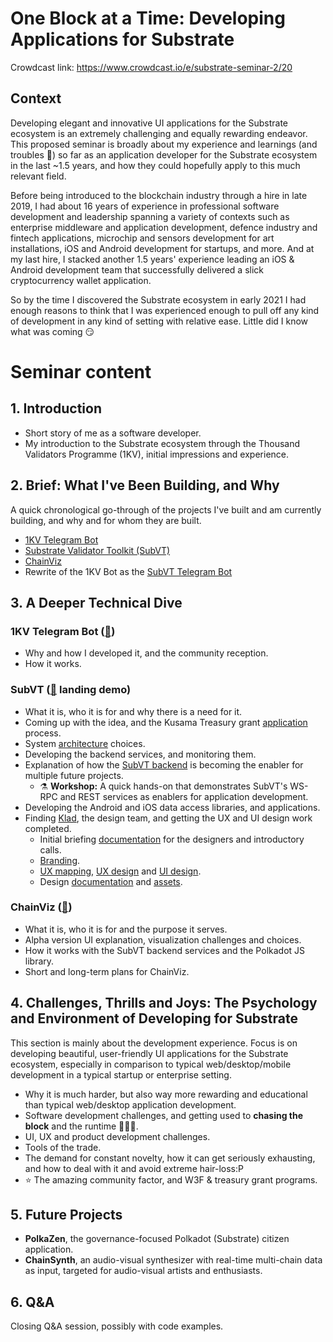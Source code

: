 # One Block at a Time: Developing Applications for Substrate

Crowdcast link: https://www.crowdcast.io/e/substrate-seminar-2/20

## Context

Developing elegant and innovative UI applications for the Substrate ecosystem is an extremely challenging and equally rewarding endeavor. This proposed seminar is broadly about my experience and learnings (and troubles 🤭) so far as an application developer for the Substrate ecosystem in the last ~1.5 years, and how they could hopefully apply to this much relevant field.

Before being introduced to the blockchain industry through a hire in late 2019, I had about 16 years of experience in professional software development and leadership spanning a variety of contexts such as enterprise middleware and application development, defence industry and fintech applications, microchip and sensors development for art installations, iOS and Android development for startups, and more. And at my last hire, I stacked another 1.5 years' experience leading an iOS & Android development team that successfully delivered a slick cryptocurrency wallet application.

So by the time I discovered the Substrate ecosystem in early 2021 I had enough reasons to think that I was experienced enough to pull off any kind of development in any kind of setting with relative ease. Little did I know what was coming 😏

# Seminar content

## 1. Introduction

- Short story of me as a software developer.
- My introduction to the Substrate ecosystem through the Thousand Validators Programme (1KV), initial impressions and experience.

## 2. Brief: What I've Been Building, and Why

A quick chronological go-through of the projects I've built and am currently building, and why and for whom they are built.

- [1KV Telegram Bot](https://github.com/helikon-labs/polkadot-kusama-1kv-telegram-bot)
- [Substrate Validator Toolkit (SubVT)](https://github.com/helikon-labs/subvt-backend)
- [ChainViz](https://github.com/helikon-labs/chainviz)
- Rewrite of the 1KV Bot as the [SubVT Telegram Bot](https://github.com/w3f/Grants-Program/blob/master/applications/subvt-telegram-bot.md)

## 3. A Deeper Technical Dive

### 1KV Telegram Bot ([🔗](https://github.com/helikon-labs/polkadot-kusama-1kv-telegram-bot))
- Why and how I developed it, and the community reception.
- How it works.

### SubVT ([🔗](http://subvt-test.helikon.io/) landing demo)
- What it is, who it is for and why there is a need for it.
- Coming up with the idea, and the Kusama Treasury grant [application](https://docs.google.com/document/d/1mCD1lRoEwbV3Xp5N-HzEKA0KROCmNkMFInLGd4nAz-k/edit?usp=sharing) process.
- System [architecture](https://github.com/helikon-labs/subvt/blob/main/document/software/01-subvt_system_architecture.md) choices.
- Developing the backend services, and monitoring them.
- Explanation of how the [SubVT backend](https://github.com/helikon-labs/subvt-backend) is becoming the enabler for multiple future projects.
  - ⚗️ **Workshop:** A quick hands-on that demonstrates SubVT's WS-RPC and REST services as enablers for application development.
- Developing the Android and iOS data access libraries, and applications.
- Finding [Klad](https://klad.design), the design team, and getting the UX and UI design work completed.
  - Initial briefing [documentation](https://docs.google.com/document/d/1gVGHBSqji-XJc6luvLDm3ilq08LMVb2hhC3EqZ5jr5Q/edit?usp=sharing) for the designers and introductory calls.
  - [Branding](https://drive.google.com/file/d/1Bwn919_43cp30fwmVazKl8BEoCmetw6L/view?usp=sharing).
  - [UX mapping](https://www.figma.com/file/L84Smtnk67z5ZjpDl7xVmA/SubVT-UI%2FUX-(CNUP)?node-id=178%3A350), [UX design](https://www.figma.com/file/L84Smtnk67z5ZjpDl7xVmA/SubVT-UI%2FUX-(CNUP)?node-id=0%3A1) and [UI design](https://www.figma.com/file/L84Smtnk67z5ZjpDl7xVmA/SubVT-UI%2FUX-(CNUP)?node-id=178%3A603).
  - Design [documentation](https://drive.google.com/file/d/1sZUt4GM0ghOm0bAdAEWUMF-ujsfR_Zbo/view?usp=sharing) and [assets](https://github.com/helikon-labs/subvt/tree/main/assets/design).

### ChainViz ([🔗](https://alpha.chainviz.app))
- What it is, who it is for and the purpose it serves.
- Alpha version UI explanation, visualization challenges and choices.
- How it works with the SubVT backend services and the Polkadot JS library.
- Short and long-term plans for ChainViz.

## 4. Challenges, Thrills and Joys: The Psychology and Environment of Developing for Substrate

This section is mainly about the development experience. Focus is on developing beautiful, user-friendly UI applications for the Substrate ecosystem, especially in comparison to typical web/desktop/mobile development in a typical startup or enterprise setting.

- Why it is much harder, but also way more rewarding and educational than typical web/desktop application development.
- Software development challenges, and getting used to **chasing the block** and the runtime 🏃🏻‍♂️.
- UI, UX and product development challenges.
- Tools of the trade.
- The demand for constant novelty, how it can get seriously exhausting, and how to deal with it and avoid extreme hair-loss:P
- ⭐  The amazing community factor, and W3F & treasury grant programs.

## 5. Future Projects

- **PolkaZen**, the governance-focused Polkadot (Substrate) citizen application.
- **ChainSynth**, an audio-visual synthesizer with real-time multi-chain data as input, targeted for audio-visual artists and enthusiasts.


## 6. Q&A

Closing Q&A session, possibly with code examples.
